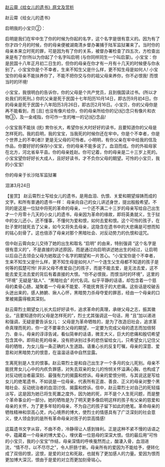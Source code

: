 [赵云霄《给女儿的遗书》原文及赏析](https://www.vrrw.net/wx/10270.html)

赵云霄《给女儿的遗书》

启明我的小宝贝②：

启明是我们在牢中生了你的时候为你起的名字，这个名字是很有意义的。因为有了你才四个月的时候，你的母亲便被湖南清乡督办署捕于陆军监狱署来了。当时你的母亲本来立时死的罪，可是因为有了你的关系，被督办署检查了四五次，方检查出来是有了你!所以为你起了个名字叫启明 (与你同样同生一个叫启蒙)。小宝宝：你是民国十八年正月初二日生的，但你的母亲在你才有一月有十几天的时候便与你永别了。小宝宝你是个不幸者，生来不知生父是什么样，更不知生母是如何人! 小宝宝你的母亲不能扶养你了，不能不把你交与你的祖父母来养你，你不必恨我! 而恨当时的环境!

小宝宝，我很明白的告诉你，你的父母是个共产党员，且到俄国读过书。(所以才处我们的死刑。) 你的父亲是死于民国十七年阳历10月14日，即古历9月初4日。你的母亲是死于民国十八年阳历3月26日，即古历2月16日。小宝贝，你的父母你是再不能看到，而 [且] 也没有像片给你，你的母亲所给你的记(纪)念只有像片和衣物③，及一金戒指，你可作一生的唯一的记(纪)念品!

小宝宝我不能扶 (抚) 育你长大，希望你长大时好好的读书，且要知道你的父母是怎样死的。我的启明，我的宝宝，当我死的时候你还在牢中。你是个不幸者，你是个世界上的不幸[者]! 更是无父母的可怜者。小明明，有你父亲在牢中给我的信及作品，你要好好的保存!小宝宝，你的母亲不能多说了。血泪而成。你的外祖母家在北方，河北省阜平县。你的母亲姓赵。你可记着，你的母亲是二十三岁上死的。小宝宝望你好好长大成人，且好好读书，才不负你父母的期望。可怜的小宝贝，我的小宝宝!

你的母亲于长沙陆军监狱署

泪涕3月24日



【鉴赏】 赵云霄烈士写给女儿的遗书，是用血泪、仇恨、关爱和期望熔铸而成的文字。和所有普通的遗书一样： 母亲向自己的女儿讲述身世，提出殷殷希望。不同的是这是一位狱中将死的革命的母亲，一个还不满二十三岁的母亲写给自己出生才一个月零十几天的小女儿的遗书，母亲因为革命的缘故，即将英勇就义，生于狱中的女儿还小，还不懂事，不懂何为爱和恨，如何去爱和恨。这个可怜的孩子，在肚子里时就死去了父亲，如今又将失去母亲，这隐含在遗书中的大悲痛是可想而知的铭心刻骨了。这也倍添了母亲对那个黑暗社会、对反动势力的仇恨和诅咒。

信中赵云霄向女儿交待了她的出生和取名 “启明” 的由来，特别强调 “这个名字是很有意义的”，不是直接的讲述原因，而是通过向启明讲述她出生的经过，让启明以后自己去领会父母为她取这个名字的期望和一片苦心。“小宝宝你是个不幸者，生来不知生父是什么样，更不知生母是如何人!”一个连生父生母都不知道的孩子是何等的孤楚可怜! 并非父母不疼爱自己的孩子，而是不能去爱，是无法去爱，这不能去爱无法去爱的背后有着直接的大恨。“你不必恨我，而恨当时的环境”，这里的 “环境” 无疑是“敌人”、“黑暗社会” 的代名词。似乎平静的话语，却包含着一个慈母的柔骨心肠，凝聚着一个母亲不能爱、不能抚育孩子的大悲痛。这些话是咬破舌头迸出来的，感人肺腑、揪人心怀，黑暗势力杀母夺爱的罪恶，经由一个母亲的口里被揭露得极其深刻。

赵云霄烈士期望女儿长大后好好读书，追求革命的真理，承继父母之志，振其徽业。“且要知道你的父母是怎样死的”，烈士尤其强调这一句话，用 “且”加以递进和强调，无疑是要告诉女儿： 父母是为革命牺牲的，是为了改造旧社会，追求革命真理而死的，你一定不要辜负父母的期望，一定要为完成父母的遗志而加倍努力、奋斗。母亲的谆谆告诫，看似简单的话语，微言大义，巨大的悲痛和殷切希望包含其中。即将赴死的母亲，没有把诀别过多的悲伤留给女儿，只希望女儿记住父母的牺牲，为女儿指一条正确的人生道路。语重心长的反复叮嘱，母亲的深意、爱意和对黑暗势力的恨意，在温温话语中自然显露。

生离死别是人生的恨事。赵云霄烈士是和自己出生才一个多月的女儿死别。母亲不能抚育女儿心中的内疚负罪感，对失去双亲的女儿的怜悯关怀溢满心胸，也构成了对反动统治者最深刻、最强有力的揭露和控诉。母亲的爱恨分明，与其说这是写给女儿的绝笔遗书，不如说是一位母亲，代表所有正直、善良、正义的母亲对整个黑暗社会、反动统治者的血泪讨伐、揭露和控诉。信中，赵云霄烈士对自己的死轻描淡写，这是因为她已将生死置之度外，因为她的死，并不是个人生死问题，而是整个革命事业的一部分。她的牺牲是为了明天更多像启明这样的孩子有父亲的慈爱和母亲的关怀，为了更多年轻的母亲，不为自己的孩子留下如此的绝笔。革命母亲的牺牲精神和崇高心灵，内心境界的博大，使烈士的情感具有了广泛深刻的社会意义，使人领会到的是所有革命母亲对孩子的崇高情感!

这篇遗书文字从容，不曲不奇，冷静得让人感到锋利。正是这种不紧不慢的话语之中，蕴藏着一个母亲的博大爱心，埋伏着一位慈母的深深大恨。信的最后用“可怜的小宝贝，我的小宝宝”作结，母亲深情的呼唤戛然而止，酸凄入骨，血泪进流，“情不尽，以不尽尽之”，令人肝肠寸断。母亲所有的爱因为不能给予，便转化成了双倍的恨，这恨，是爱的对立和死敌，也就有了更加感人的力量。爱因为恨而更加博大深沉，恨由于是爱的对立而更加刻骨铭心。

